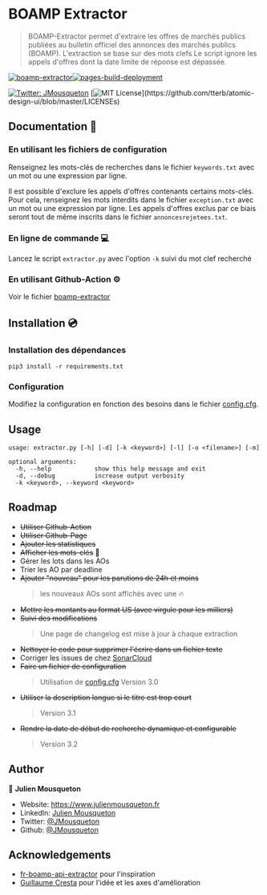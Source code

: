 
# BOAMP Extractor 

> BOAMP-Extractor permet d'extraire les offres de marchés publics publiées au bulletin officiel des annonces des marchés publics (BOAMP).
L'extraction se base sur des mots clefs
Le script ignore les appels d'offres dont la date limite de réponse est dépassée.

[![boamp-extractor](https://github.com/JMousqueton/boamp-extractor/actions/workflows/boamp-extractor.yml/badge.svg)](https://github.com/JMousqueton/boamp-extractor/actions/workflows/boamp-extractor.yml)[![pages-build-deployment](https://github.com/JMousqueton/boamp-extractor/actions/workflows/pages/pages-build-deployment/badge.svg)](https://github.com/JMousqueton/boamp-extractor/actions/workflows/pages/pages-build-deployment)

[![Twitter: JMousqueton](https://img.shields.io/twitter/follow/JMousqueton.svg?style=social)](https://twitter.com/JMousqueton)
[![MIT License](https://img.shields.io/apm/l/atomic-design-ui.svg?)](https://github.com/tterb/atomic-design-ui/blob/master/LICENSEs)

## Documentation 📖 

### En utilisant les fichiers de configuration 
Renseignez les mots-clés de recherches dans le fichier `keywords.txt` avec un mot ou une expression par ligne.

Il est possible d'exclure les appels d'offres contenants certains mots-clés.
Pour cela, renseignez les mots interdits dans le fichier `exception.txt` avec un mot ou une expression par ligne.
Les appels d'offres exclus par ce biais seront tout de même inscrits dans le fichier `annoncesrejetees.txt`.

### En ligne de commande 💻

Lancez le script `extractor.py` avec l'option `-k` suivi du mot clef recherché 

### En utilisant Github-Action ⚙️

Voir le fichier [boamp-extractor](https://github.com/JMousqueton/boamp-extractor/blob/main/.github/workflows/boamp-extractor.yml)

## Installation 💿

### Installation des dépendances 

```
pip3 install -r requirements.txt
```

### Configuration 

Modifiez la configuration en fonction des besoins dans le fichier [config.cfg](https://github.com/JMousqueton/boamp-extractor/blob/main/config.cfg).

## Usage

```
usage: extractor.py [-h] [-d] [-k <keyword>] [-l] [-o <filename>] [-m]

optional arguments:
  -h, --help            show this help message and exit
  -d, --debug           increase output verbosity
  -k <keyword>, --keyword <keyword>
```

## Roadmap

- ~~Utiliser Github-Action~~ 
- ~~Utiliser Github-Page~~
- ~~Ajouter les statistiques~~
- ~~Afficher les mots-clés~~ 🍾
- Gérer les lots dans les AOs 
- Trier les AO par deadline 
- ~~Ajouter "nouveau" pour les parutions de 24h et moins~~
  > les nouveaux AOs sont affichés avec une 🔥 
- ~~Mettre les montants au format US (avec virgule pour les milliers)~~
- ~~Suivi des modifications~~ 
  > Une page de changelog est mise à jour à chaque extraction 
- ~~Nettoyer le code pour supprimer l'écrire dans un fichier texte~~
- Corriger les issues de chez [SonarCloud](https://sonarcloud.io/project/overview?id=JMousqueton_boamp-extractor)
- ~~Faire un fichier de configuration~~
  > Utilisation de [config.cfg](https://github.com/JMousqueton/boamp-extractor/blob/main/config.cfg)
  > Version 3.0 
- ~~Utiliser la description longue si le titre est trop court~~
  > Version 3.1 
- ~~Rendre la date de début de recherche dynamique et configurable~~
  > Version 3.2 

## Author

👤 **Julien Mousqueton**

* Website: <https://www.julienmousqueton.fr>
* LinkedIn: [Julien Mousqueton](https://linkedin.com/in/julienmousqueton)
* Twitter: [@JMousqueton](https://twitter.com/JMousqueton)
* Github: [@JMousqueton](https://github.com/JMousqueton)

## Acknowledgements

 - [fr-boamp-api-extractor](https://github.com/bastien313/fr-boamp-api-extractor) pour l'inspiration 
 - [Guillaume Cresta](https://www.linkedin.com/in/guillaume-cresta-88185234) pour l'idée et les axes d'amélioration
